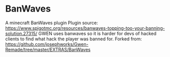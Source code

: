 # BanWaves
A minecraft BanWaves plugin
Plugin source: https://www.spigotmc.org/resources/banwaves-topping-too-your-banning-solution.27315/
GWEN uses banwaves so it is harder for devs of hacked clients to find what hack the player was banned for.
Forked from: https://github.com/josephworks/Gwen-Remade/tree/master/EXTRAS/BanWaves